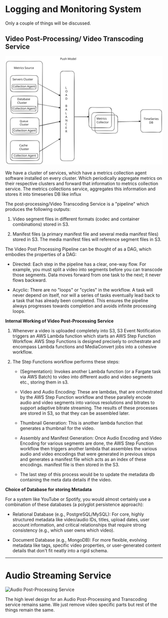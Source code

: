 # Logging and Monitoring System

Only a couple of things will be discussed.

## Video Post-Processing/ Video Transcoding Service

![Push Model](push_model.svg)

We have a cluster of services, which have a metrics collection agent software installed on every cluster.
Which periodically aggregate metrics on their respective clusters and forward that information to metrics collection
service. The metrics collections service, aggregates this information and stores it into timeseries DB like influx

The post-processing/Video Transcoding Service is a "pipeline" which produces the following outputs:

1. Video segment files in different formats (codec and container combinations) stored in S3.
	
2. Manifest files (a primary manifest file and several media manifest files) stored in S3. 
The media manifest files will reference segment files in S3.


The Video Post Processing Pipeline can be thought of as a DAG, which embodies the properties of a DAG:

* Directed: Each step in the pipeline has a clear, one-way flow. For example, you must split a video into 
segments before you can transcode those segments. Data moves forward from one task to the next; it never flows backward.

* Acyclic: There are no "loops" or "cycles" in the workflow. A task will never depend on itself, 
nor will a series of tasks eventually lead back to a task that has already been completed. 
This ensures the pipeline always progresses towards completion and avoids infinite processing loops.

**Internal Working of Video Post-Processing Service**

1. Whenever a video is uploaded completely into S3, S3 Event Notification triggers an AWS Lambda function 
which starts an AWS Step Function Workflow. AWS Step Functions is designed precisely to orchestrate and encompass 
Lambda functions and MediaConvert jobs into a cohesive workflow.

2. The Step Functions workflow performs these steps:

	* (Segmentation): Invokes another Lambda function (or a Fargate task via AWS Batch) 
	to video into different audio and video segments etc., storing them in s3.

	* Video and Audio Encoding: These are lambdas, that are orchestrated by the AWS Step Function workflow 
	and these parallely encode audio and video segments into various resolutions and bitrates 
	to support adaptive bitrate streaming. The results of these processes are stored in S3, so that they can be assembled later.

	* Thumbnail Generation: This is another lambda function that generates a thumbnail for the video.

	* Assembly and Manifest Generation: Once Audio Encoding and Video Encoding for various segments are done, 
	the AWS Step Function workflow then triggers another lambda that assembles the various audio and video encodings 
	that were generated in previous steps and generates a manifest file which acts as an index of these encodings. 
	manifest file is then stored in the S3.

	* The last step of this process would be to update the metadata db containing the meta data details if the video.

**Choice of Database for storing Metadata**

For a system like YouTube or Spotify, you would almost certainly use a combination of these databases (a polyglot persistence approach):

* Relational Database (e.g., PostgreSQL/MySQL): For core, highly structured metadata like video/audio IDs, titles, upload dates, user account information, 
and critical relationships that require strong consistency (e.g., which user owns which video).

* Document Database (e.g., MongoDB): For more flexible, evolving metadata like tags, specific video properties, or user-generated content details that don't fit neatly into a rigid schema.
	
---
# Audio Streaming Service

![Audio Post-Processing Service](audio_transcoding.svg)

The high level design for an Audio Post-Processing and Transcoding service remains same.
We just remove video specific parts but rest of the things remain the same.